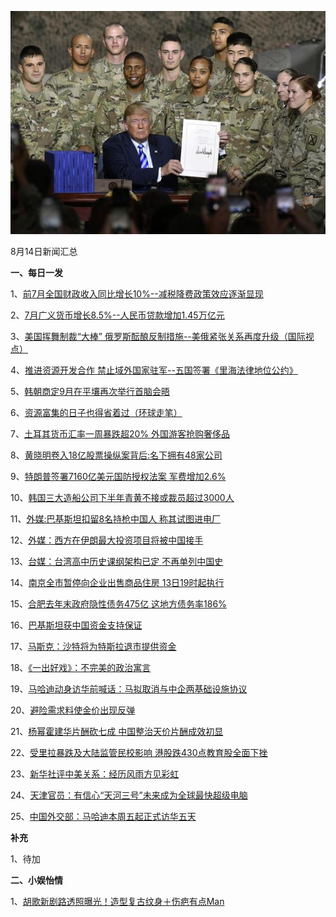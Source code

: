 ![08_01](.\08_14.jpg)

8月14日新闻汇总

**一、每日一发**

1、[前7月全国财政收入同比增长10%--减税降费政策效应逐渐显现](http://paper.people.com.cn/rmrb/html/2018-08/14/nw.D110000renmrb_20180814_4-01.htm)

2、[7月广义货币增长8.5%--人民币贷款增加1.45万亿元](http://paper.people.com.cn/rmrb/html/2018-08/14/nw.D110000renmrb_20180814_4-10.htm)

3、[美国挥舞制裁“大棒” 俄罗斯酝酿反制措施--美俄紧张关系再度升级（国际视点）](http://paper.people.com.cn/rmrb/html/2018-08/14/nw.D110000renmrb_20180814_1-21.htm)

4、[推进资源开发合作 禁止域外国家驻军--五国签署《里海法律地位公约》](http://paper.people.com.cn/rmrb/html/2018-08/14/nw.D110000renmrb_20180814_2-21.htm)

5、[韩朝商定9月在平壤再次举行首脑会晤](http://paper.people.com.cn/rmrb/html/2018-08/14/nw.D110000renmrb_20180814_5-21.htm)

6、[资源富集的日子也得省着过（环球走笔）](http://paper.people.com.cn/rmrb/html/2018-08/14/nw.D110000renmrb_20180814_6-21.htm)

7、[土耳其货币汇率一周暴跌超20% 外国游客抢购奢侈品](http://news.163.com/18/0814/01/DP4OI0GR0001875O.html)

8、[黄晓明卷入18亿股票操纵案背后:名下拥有48家公司](http://news.163.com/18/0813/22/DP4F7UFG0001875P.html)

9、[特朗普签署7160亿美元国防授权法案 军费增加2.6%](http://news.163.com/18/0814/06/DP5A62E50001875O.html)

10、[韩国三大造船公司下半年青黄不接或裁员超过3000人](http://news.163.com/18/0813/15/DP3M2GA80001875O.html)

11、[外媒:巴基斯坦扣留8名持枪中国人 称其试图进电厂](http://news.163.com/18/0813/10/DP375OMS0001899O.html)

12、[外媒：西方在伊朗最大投资项目将被中国接手](http://news.163.com/18/0813/08/DP30U0V00001875O.html)

13、[台媒：台湾高中历史课纲架构已定 不再单列中国史](http://news.163.com/18/0813/20/DP49URHH0001875N.html)

14、[南京全市暂停向企业出售商品住房 13日19时起执行](http://news.163.com/18/0813/19/DP44E9J6000187VE.html)

15、[合肥去年末政府隐性债务475亿 这地方债务率186%](http://news.163.com/18/0813/15/DP3LONTO0001899N.html)

16、[巴基斯坦获中国资金支持保证](http://www.ftchinese.com/story/001078934)

17、[马斯克：沙特将为特斯拉退市提供资金](http://www.ftchinese.com/story/001078936)

18、[《一出好戏》：不完美的政治寓言](http://www.ftchinese.com/story/001078921?page=rest)

19、[马哈迪动身访华前喊话：马拟取消与中企两基础设施协议](https://www.zaobao.com.sg/news/china/story20180814-882956)

20、[避险需求料使金价出现反弹](https://www.zaobao.com.sg/finance/world/story20180813-882767)

21、[杨幂霍建华片酬砍七成 中国整治天价片酬成效初显](https://www.zaobao.com.sg/realtime/china/story20180813-882895)

22、[受里拉暴跌及大陆监管民校影响 港股跌430点教育股全面下挫](https://www.zaobao.com.sg/finance/china/story20180814-883028)

23、[新华社评中美关系：经历风雨方见彩虹](https://www.zaobao.com.sg/realtime/china/story20180813-882878)

24、[天津官员：有信心“天河三号”未来成为全球最快超级电脑](https://www.zaobao.com.sg/realtime/china/story20180813-882871)

25、[中国外交部：马哈迪本周五起正式访华五天](https://www.zaobao.com.sg/realtime/china/story20180813-882891)



**补充**

1、待加



**二、小娱怡情**

1、[胡歌新剧路透照曝光！造型复古纹身＋伤疤有点Man](http://tv.67.com/dsph/2018/08/13/926856.html)